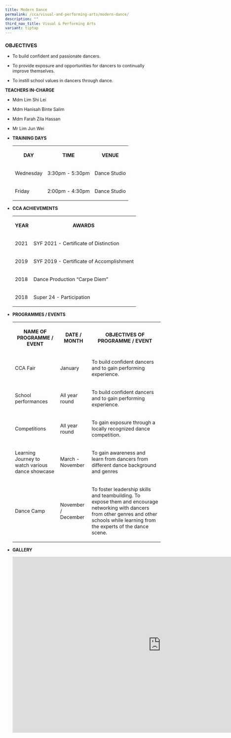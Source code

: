 ```yaml
---
title: Modern Dance
permalink: /cca/visual-and-performing-arts/modern-dance/
description: ""
third_nav_title: Visual & Performing Arts
variant: tiptap
---
```

<h3>OBJECTIVES</h3>
<ul data-tight="true" class="tight">
<li>
<p>To build confident and passionate dancers. &nbsp;&nbsp;</p>
</li>
<li>
<p>To provide exposure and opportunities for dancers to continually improve
themselves.&nbsp;</p>
</li>
<li>
<p>To instill school values in dancers through dance.</p>
</li>
</ul>
<p><strong>TEACHERS IN-CHARGE</strong>
</p>
<ul data-tight="true" class="tight">
<li>
<p>Mdm Lim Shi Lei</p>
</li>
<li>
<p>Mdm Hanisah Binte Salim</p>
</li>
<li>
<p>Mdm Farah Zila Hassan</p>
</li>
<li>
<p>Mr Lim Jun Wei</p>
</li>
</ul>
<p></p>
<ul>
<li>
<p><strong>TRAINING DAYS</strong>
</p>
<table>
<tbody>
<tr>
<th rowspan="1" colspan="1">
<p>DAY</p>
</th>
<th rowspan="1" colspan="1">
<p>TIME</p>
</th>
<th rowspan="1" colspan="1">
<p>VENUE</p>
</th>
</tr>
<tr>
<td rowspan="1" colspan="1">
<p>Wednesday</p>
</td>
<td rowspan="1" colspan="1">
<p>3:30pm - 5:30pm</p>
</td>
<td rowspan="1" colspan="1">
<p>Dance Studio</p>
</td>
</tr>
<tr>
<td rowspan="1" colspan="1">
<p>Friday</p>
</td>
<td rowspan="1" colspan="1">
<p>2:00pm - 4:30pm
<br>
</p>
</td>
<td rowspan="1" colspan="1">
<p>Dance Studio</p>
</td>
</tr>
</tbody>
</table>
</li>
<li>
<p><strong>CCA ACHIEVEMENTS</strong>
</p>
<p></p>
<table>
<tbody>
<tr>
<th rowspan="1" colspan="1">
<p>YEAR</p>
</th>
<th rowspan="1" colspan="1">
<p>AWARDS</p>
</th>
</tr>
<tr>
<td rowspan="1" colspan="1">
<p>2021</p>
</td>
<td rowspan="1" colspan="1">
<p>SYF 2021 - Certificate of Distinction</p>
</td>
</tr>
<tr>
<td rowspan="1" colspan="1">
<p>2019</p>
</td>
<td rowspan="1" colspan="1">
<p>SYF 2019 - Certificate of Accomplishment</p>
</td>
</tr>
<tr>
<td rowspan="1" colspan="1">
<p>2018</p>
</td>
<td rowspan="1" colspan="1">
<p>Dance Production “Carpe Diem”</p>
</td>
</tr>
<tr>
<td rowspan="1" colspan="1">
<p>2018</p>
</td>
<td rowspan="1" colspan="1">
<p>Super 24 - Participation</p>
</td>
</tr>
</tbody>
</table>
</li>
<li>
<p><strong>PROGRAMMES / EVENTS</strong>
</p>
<p></p>
<table>
<tbody>
<tr>
<th rowspan="1" colspan="1">
<p>NAME OF PROGRAMME / EVENT</p>
</th>
<th rowspan="1" colspan="1">
<p>DATE / MONTH</p>
</th>
<th rowspan="1" colspan="1">
<p>OBJECTIVES OF PROGRAMME / EVENT</p>
</th>
</tr>
<tr>
<td rowspan="1" colspan="1">
<p>CCA Fair</p>
</td>
<td rowspan="1" colspan="1">
<p>January</p>
</td>
<td rowspan="1" colspan="1">
<p>To build confident dancers and to gain performing experience.</p>
</td>
</tr>
<tr>
<td rowspan="1" colspan="1">
<p>School performances
<br>
</p>
</td>
<td rowspan="1" colspan="1">
<p>All year round
<br>
</p>
</td>
<td rowspan="1" colspan="1">
<p>To build confident dancers and to gain performing experience.</p>
</td>
</tr>
<tr>
<td rowspan="1" colspan="1">
<p>Competitions</p>
</td>
<td rowspan="1" colspan="1">
<p>All year round</p>
</td>
<td rowspan="1" colspan="1">
<p>To gain exposure through a locally recognized dance competition.</p>
</td>
</tr>
<tr>
<td rowspan="1" colspan="1">
<p>Learning Journey to watch various dance showcase</p>
</td>
<td rowspan="1" colspan="1">
<p>March - November</p>
</td>
<td rowspan="1" colspan="1">
<p>To gain awareness and learn from dancers from different dance background
and genres</p>
</td>
</tr>
<tr>
<td rowspan="1" colspan="1">
<p>Dance Camp</p>
</td>
<td rowspan="1" colspan="1">
<p>November / December</p>
</td>
<td rowspan="1" colspan="1">
<p>To foster leadership skills and teambuilding. To expose them and encourage
networking with dancers from other genres and other schools while learning
from the experts of the dance scene.</p>
</td>
</tr>
</tbody>
</table>
</li>
<li>
<p><strong>GALLERY</strong>
</p>
<p></p>
<div class="iframe-wrapper">
<iframe height="569" width="960" allowfullscreen="true" frameborder="0" src="https://docs.google.com/presentation/d/e/2PACX-1vTA09gJjqeuPmK9nOZQinFgPYvP008UZN7wSzzaIAiFpK34SHGzFMnJpWs06HIprrrvSLFMPqujeNNc/embed?start=true&amp;loop=true&amp;delayms=3000"></iframe>
</div>
<p></p>
</li>
</ul>
<p></p>